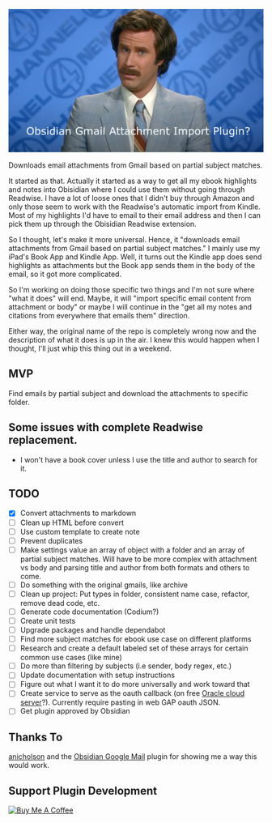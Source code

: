 ![Ron Burgundy Question](RonBurgundyQuestion.jpeg)

Downloads email attachments from Gmail based on partial subject matches.

It started as that. Actually it started as a way to get all my ebook highlights and notes into Obisidian where I could use them without going through Readwise. I have a lot of loose ones that I didn't buy through Amazon and only those seem to work with the Readwise's automatic import from Kindle. Most of my highlights I'd have to email to their email address and then I can pick them up through the Obisidian Readwise extension.

So I thought, let's make it more universal. Hence, it "downloads email attachments from Gmail based on partial subject matches." I mainly use my iPad's Book App and Kindle App. Well, it turns out the Kindle app does send highlights as attachments but the Book app sends them in the body of the email, so it got more complicated.

So I'm working on doing those specific two things and I'm not sure where "what it does" will end. Maybe, it will "import specific email content from attachment or body" or maybe I will continue in the "get all my notes and citations from everywhere that emails them" direction.

Either way, the original name of the repo is completely wrong now and the description of what it does is up in the air. I knew this would happen when I thought, I'll just whip this thing out in a weekend.

## MVP

Find emails by partial subject and download the attachments to specific folder.

## Some issues with complete Readwise replacement.

- I won't have a book cover unless I use the title and author to search for it.

## TODO

- [x] Convert attachments to markdown
- [ ] Clean up HTML before convert
- [ ] Use custom template to create note
- [ ] Prevent duplicates
- [ ] Make settings value an array of object with a folder and an array of partial subject matches. Will have to be more complex with attachment vs body and parsing title and author from both formats and others to come.
- [ ] Do something with the original gmails, like archive
- [ ] Clean up project: Put types in folder, consistent name case, refactor, remove dead code, etc.
- [ ] Generate code documentation (Codium?)
- [ ] Create unit tests
- [ ] Upgrade packages and handle dependabot
- [ ] Find more subject matches for ebook use case on different platforms
- [ ] Research and create a default labeled set of these arrays for certain common use cases (like mine)
- [ ] Do more than filtering by subjects (i.e sender, body regex, etc.)
- [ ] Update documentation with setup instructions
- [ ] Figure out what I want it to do more universally and work toward that
- [ ] Create service to serve as the oauth callback (on free [Oracle cloud server](https://www.oracle.com/cloud/free/)?). Currently require pasting in web GAP oauth JSON.
- [ ] Get plugin approved by Obsidian

## Thanks To

[anicholson](https://github.com/anicholson) and the [Obsidian Google Mail](https://github.com/anicholson/obsidian-google-mail) plugin for showing me a way this would work.

## Support Plugin Development

<a href="https://www.buymeacoffee.com/eristoddle" target="_blank"><img src="https://cdn.buymeacoffee.com/buttons/default-orange.png" alt="Buy Me A Coffee" height="41" width="174"></a>
